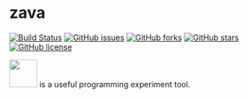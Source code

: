 # zava

[![Build Status](https://travis-ci.org/abelzyp/zava.svg?branch=master)](https://travis-ci.org/abelzyp/zava)
[![GitHub issues](https://img.shields.io/github/issues/abelzyp/zava.svg)](https://github.com/abelzyp/zava/issues)
[![GitHub forks](https://img.shields.io/github/forks/abelzyp/zava.svg)](https://github.com/abelzyp/zava/network)
[![GitHub stars](https://img.shields.io/github/stars/abelzyp/zava.svg)](https://github.com/abelzyp/zava/stargazers)
[![GitHub license](https://img.shields.io/github/license/abelzyp/zava.svg)](https://github.com/abelzyp/zava/blob/master/LICENSE)

<img src="https://p1.meituan.net/travelcube/38a9cfbf4de7fb0c26d2dd54b4d6722d46761.png" width="50px" height=""> is a useful programming experiment tool.